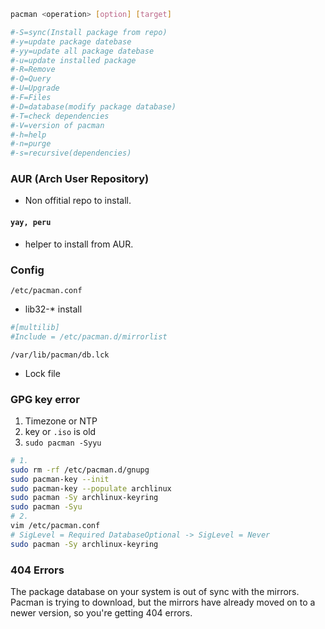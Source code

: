 
```bash
pacman <operation> [option] [target]

#-S=sync(Install package from repo)
#-y=update package datebase
#-yy=update all package datebase
#-u=update installed package
#-R=Remove
#-Q=Query
#-U=Upgrade
#-F=Files
#-D=database(modify package database)
#-T=check dependencies
#-V=version of pacman
#-h=help
#-n=purge
#-s=recursive(dependencies)
```

### AUR (Arch User Repository)
* Non offitial repo to install.

#### `yay, peru`
* helper to install from AUR. 

### Config
`/etc/pacman.conf`
* lib32-* install
```ini
#[multilib]
#Include = /etc/pacman.d/mirrorlist
```

`/var/lib/pacman/db.lck`
* Lock file


### GPG key error
1. Timezone or NTP
2. key or `.iso` is old
3. `sudo pacman -Syyu`

```bash
# 1.
sudo rm -rf /etc/pacman.d/gnupg
sudo pacman-key --init
sudo pacman-key --populate archlinux
sudo pacman -Sy archlinux-keyring
sudo pacman -Syu
# 2.
vim /etc/pacman.conf
# SigLevel = Required DatabaseOptional -> SigLevel = Never
sudo pacman -Sy archlinux-keyring
```

### 404 Errors

The package database on your system is out of sync with the mirrors. 
Pacman is trying to download, but the mirrors have already moved on to a newer version, so you're getting 404 errors.


